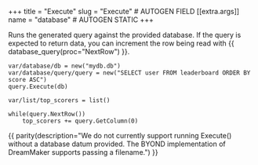 +++
title = "Execute"
slug = "Execute" # AUTOGEN FIELD
[[extra.args]]
name = "database" # AUTOGEN STATIC
+++

Runs the generated query against the provided database. If the query is expected to return data, you can increment the row being read with {{ database_query(proc="NextRow") }}.

```dm
var/database/db = new("mydb.db")
var/database/query/query = new("SELECT user FROM leaderboard ORDER BY score ASC")
query.Execute(db)

var/list/top_scorers = list()

while(query.NextRow())
    top_scorers += query.GetColumn(0)
```

{{ parity(description="We do not currently support running Execute() without a database datum provided. The BYOND implementation of DreamMaker supports passing a filename.") }}
